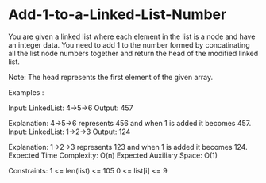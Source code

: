 # Add-1-to-a-Linked-List-Number

You are given a linked list where each element in the list is a node and have an integer data. You need to add 1 to the number formed by concatinating all the list node numbers together and return the head of the modified linked list. 

Note: The head represents the first element of the given array.

Examples :

Input: LinkedList: 4->5->6
Output: 457

Explanation: 4->5->6 represents 456 and when 1 is added it becomes 457. 
Input: LinkedList: 1->2->3
Output: 124
 
Explanation:  1->2->3 represents 123 and when 1 is added it becomes 124. 
Expected Time Complexity: O(n)
Expected Auxiliary Space: O(1)

Constraints:
1 <= len(list) <= 105
0 <= list[i] <= 9

